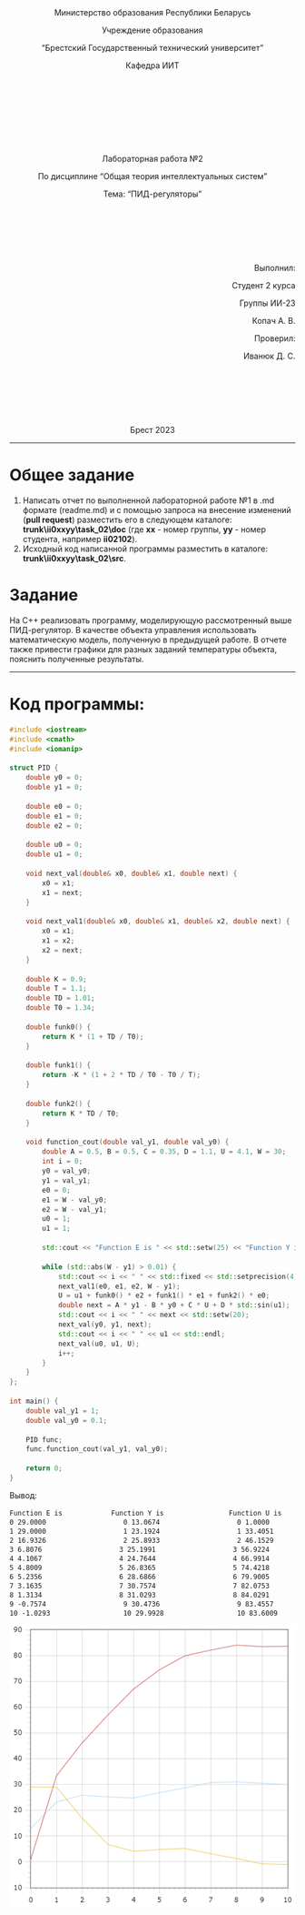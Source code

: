 ﻿﻿<p align="center"> Министерство образования Республики Беларусь</p>
<p align="center">Учреждение образования</p>
<p align="center">“Брестский Государственный технический университет”</p>
<p align="center">Кафедра ИИТ</p>
<br><br><br><br><br><br><br>
<p align="center">Лабораторная работа №2</p>
<p align="center">По дисциплине “Общая теория интеллектуальных систем”</p>
<p align="center">Тема: “ПИД-регуляторы”</p>
<br><br><br><br><br>
<p align="right">Выполнил:</p>
<p align="right">Студент 2 курса</p>
<p align="right">Группы ИИ-23</p>
<p align="right">Копач А. В.</p>
<p align="right">Проверил:</p>
<p align="right">Иванюк Д. С.</p>
<br><br><br><br><br>
<p align="center">Брест 2023</p>

---

# Общее задание #
1. Написать отчет по выполненной лабораторной работе №1 в .md формате (readme.md) и с помощью запроса на внесение изменений (**pull request**) разместить его в следующем каталоге: **trunk\ii0xxyy\task_02\doc** (где **xx** - номер группы, **yy** - номер студента, например **ii02102**).
2. Исходный код написанной программы разместить в каталоге: **trunk\ii0xxyy\task_02\src**.

# Задание #
На С++ реализовать программу, моделирующую рассмотренный выше ПИД-регулятор.  В качестве объекта управления использовать математическую модель, полученную в предыдущей работе.
В отчете также привести графики для разных заданий температуры объекта, пояснить полученные результаты.

---
# Код программы: #
```cpp
#include <iostream>
#include <cmath>
#include <iomanip>

struct PID {
    double y0 = 0;
    double y1 = 0;

    double e0 = 0;
    double e1 = 0;
    double e2 = 0;

    double u0 = 0;
    double u1 = 0;

    void next_val(double& x0, double& x1, double next) {
        x0 = x1;
        x1 = next;
    }

    void next_val1(double& x0, double& x1, double& x2, double next) {
        x0 = x1;
        x1 = x2;
        x2 = next;
    }

    double K = 0.9;
    double T = 1.1;
    double TD = 1.01;
    double T0 = 1.34;

    double funk0() {
        return K * (1 + TD / T0);
    }

    double funk1() {
        return -K * (1 + 2 * TD / T0 - T0 / T);
    }

    double funk2() {
        return K * TD / T0;
    }

    void function_cout(double val_y1, double val_y0) {
        double A = 0.5, B = 0.5, C = 0.35, D = 1.1, U = 4.1, W = 30;
        int i = 0;
        y0 = val_y0;
        y1 = val_y1;
        e0 = 0;
        e1 = W - val_y0;
        e2 = W - val_y1;
        u0 = 1;
        u1 = 1;

        std::cout << "Function E is " << std::setw(25) << "Function Y is " << std::setw(28) << "Function U is" << std::endl;

        while (std::abs(W - y1) > 0.01) {
            std::cout << i << " " << std::fixed << std::setprecision(4) << e2 << std::setw(20);
            next_val1(e0, e1, e2, W - y1);
            U = u1 + funk0() * e2 + funk1() * e1 + funk2() * e0;
            double next = A * y1 - B * y0 + C * U + D * std::sin(u1);
            std::cout << i << " " << next << std::setw(20);
            next_val(y0, y1, next);
            std::cout << i << " " << u1 << std::endl;
            next_val(u0, u1, U);
            i++;
        }
    }
};

int main() {
    double val_y1 = 1;
    double val_y0 = 0.1;

    PID func;
    func.function_cout(val_y1, val_y0);

    return 0;
}
```

Вывод:
```
Function E is            Function Y is                Function U is
0 29.0000                   0 13.0674                   0 1.0000
1 29.0000                   1 23.1924                   1 33.4051
2 16.9326                   2 25.8933                   2 46.1529
3 6.8076                   3 25.1991                   3 56.9224
4 4.1067                   4 24.7644                   4 66.9914
5 4.8009                   5 26.8365                   5 74.4218
6 5.2356                   6 28.6866                   6 79.9005
7 3.1635                   7 30.7574                   7 82.0753
8 1.3134                   8 31.0293                   8 84.0291
9 -0.7574                   9 30.4736                   9 83.4557
10 -1.0293                  10 29.9928                  10 83.6009
```
![graph213](graph213.png)